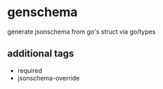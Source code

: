 # genschema
generate jsonschema from go's struct via go/types

## additional tags

- required
- jsonschema-override